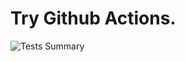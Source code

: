 # Try Github Actions.

![Tests Summary](https://img.shields.io/badge/dynamic/json?label=tests&url=https%3A%2F%2Feanzhao.github.io%2Ftry-github-actions%2FTestSummary.json&query=%24.passed%20%2F%20%24.failed&color=blue&branch=master)
